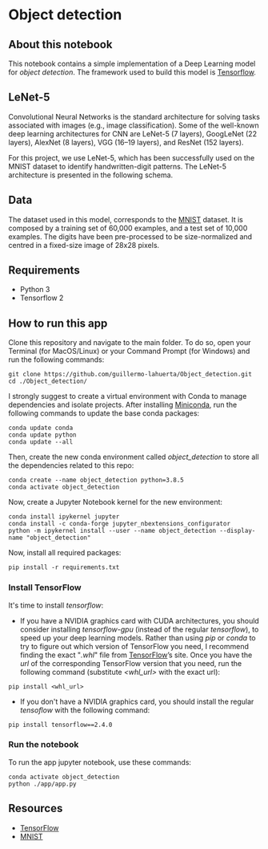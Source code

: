 # Object detection

## About this notebook

This notebook contains a simple implementation of a Deep Learning model for *object detection*. The framework used to build this model is [Tensorflow](https://www.tensorflow.org/).

## LeNet-5

Convolutional Neural Networks is the standard architecture for solving tasks associated with images (e.g., image classification). Some of the well-known deep learning architectures for CNN are LeNet-5 (7 layers), GoogLeNet (22 layers), AlexNet (8 layers), VGG (16–19 layers), and ResNet (152 layers).

For this project, we use LeNet-5, which has been successfully used on the MNIST dataset to identify handwritten-digit patterns. The LeNet-5 architecture is presented in the following schema.

## Data

The dataset used in this model, corresponds to the [MNIST](http://yann.lecun.com/exdb/mnist/) dataset.
It is composed by a training set of 60,000 examples, and a test set of 10,000 examples.
The digits have been pre-processed to be size-normalized and centred in a fixed-size image of 28x28 pixels.


## Requirements

* Python 3
* Tensorflow 2

## How to run this app

Clone this repository and navigate to the main folder. To do so, open your Terminal (for MacOS/Linux) or your Command Prompt (for Windows) and run the following commands:
```
git clone https://github.com/guillermo-lahuerta/Object_detection.git
cd ./Object_detection/
```

I strongly suggest to create a virtual environment with Conda to manage dependencies and isolate projects. After installing [Miniconda](https://docs.conda.io/en/latest/miniconda.html), run the following commands to update the base conda packages:
```
conda update conda
conda update python
conda update --all
```

Then, create the new conda environment called *object_detection* to store all the dependencies related to this repo:
```
conda create --name object_detection python=3.8.5
conda activate object_detection
```

Now, create a Jupyter Notebook kernel for the new environment:
```
conda install ipykernel jupyter
conda install -c conda-forge jupyter_nbextensions_configurator
python -m ipykernel install --user --name object_detection --display-name "object_detection"
```

Now, install all required packages:
```
pip install -r requirements.txt
```

### Install TensorFlow
It's time to install *tensorflow*:

* If you have a NVIDIA graphics card with CUDA architectures, you should consider installing *tensorflow-gpu* (instead of the regular *tensorflow*), to speed up your deep learning models. Rather than using *pip* or *conda* to try to figure out which version of TensorFlow you need, I recommend finding the exact "*.whl*" file from [TensorFlow](https://www.tensorflow.org/install/pip#package-location)’s site. Once you have the *url* of the corresponding TensorFlow version that you need, run the following command (substitute *<whl_url>* with the exact url):
```
pip install <whl_url>
```

* If you don't have a NVIDIA graphics card, you should install the regular *tensoflow* with the following command:
```
pip install tensorflow==2.4.0
```

### Run the notebook
To run the app jupyter notebook, use these commands:
```
conda activate object_detection
python ./app/app.py
```

## Resources

* [TensorFlow](https://www.tensorflow.org/)
* [MNIST](http://yann.lecun.com/exdb/mnist/)
